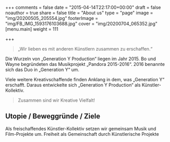 +++
comments = false
date = "2015-04-14T22:17:00+00:00"
draft = false
noauthor = true
share = false
title = "About us"
type = "page"
image = "img/20200505_205554.jpg"
footerImage = "img/FB_IMG_1593176103688.jpg"
cover = "img/20200704_065352.jpg"
[menu.main]
weight = 111

+++
> „Wir lieben es mit anderen Künstlern zusammen zu erschaffen.“

Die Wurzeln von „Generation Y Production“ liegen im Jahr 2015. Bo und Wayne begründeten das Musikprojekt „Pandora 2015-2016“. 2016 benannte sich das Duo in „Generation Y“ um.

Viele weitere Kreativschaffende finden Anklang in dem, was „Generation Y“ erschafft. Daraus entwickelte sich „Generation Y Production“ als Künstler-Kollektiv.

> Zusammen sind wir Kreative Vielfalt!

## Utopie / Beweggründe / Ziele
Als freischaffendes Künstler-Kollektiv setzen wir gemeinsam Musik und Film-Projekte um. Freiheit als Gemeinschaft durch Künstlerische Projekte